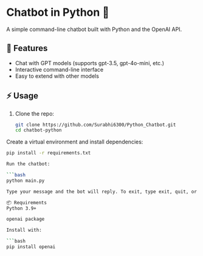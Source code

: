 # Chatbot in Python 🤖

A simple command-line chatbot built with Python and the OpenAI API.

## 🚀 Features
- Chat with GPT models (supports gpt-3.5, gpt-4o-mini, etc.)
- Interactive command-line interface
- Easy to extend with other models

## ⚡ Usage
1. Clone the repo:
   ```bash
   git clone https://github.com/Surabhi6300/Python_Chatbot.git
   cd chatbot-python
Create a virtual environment and install dependencies:

```bash
pip install -r requirements.txt

Run the chatbot:

```bash
python main.py

Type your message and the bot will reply. To exit, type exit, quit, or bye.

📦 Requirements
Python 3.9+

openai package

Install with:

```bash
pip install openai
